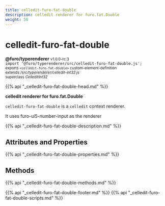 ```yaml
---
title: celledit-furo-fat-double
description: celledit renderer for furo.fat.Double
weight: 50
---
```


# celledit-furo-fat-double
**@furo/typerenderer** <small>v1.0.0-rc.3</small>
<br>`import '@furo/typerenderer/src/celledit-furo-fat-double.js';`<small>
<br>exports `<celledit-furo-fat-double>` custom-element-definition
<br>extends */src/typerenderer/celledit-int32.js*
<br>superclass *CelleditInt32*</small>

{{% api "_celledit-furo-fat-double-head.md" %}}

**celledit renderer for furo.fat.Double**

`celledit-furo-fat-double` is a `celledit` context renderer.

It uses furo-ui5-number-input as the renderer

{{% api "_celledit-furo-fat-double-description.md" %}}


## Attributes and Properties
{{% api "_celledit-furo-fat-double-properties.md" %}}



## Methods
{{% api "_celledit-furo-fat-double-methods.md" %}}





{{% api "_celledit-furo-fat-double-footer.md" %}}
{{% api "_celledit-furo-fat-double-scripts.md" %}}
